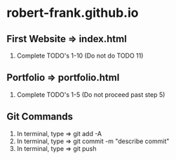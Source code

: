# robert-frank.github.io

## First Website => index.html
1) Complete TODO's 1-10 (Do not do TODO 11)

## Portfolio => portfolio.html
1) Complete TODO's 1-5 (Do not proceed past step 5)

## Git Commands
1) In terminal, type => git add -A
2) In terminal, type => git commit -m "describe commit"
3) In terminal, type => git push